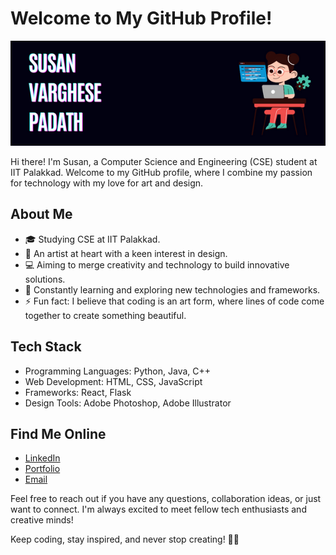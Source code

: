 # Welcome to My GitHub Profile!

![](https://github.com/padath314/padath314/blob/main/SUS.png)

Hi there! I'm Susan, a Computer Science and Engineering (CSE) student at IIT Palakkad. Welcome to my GitHub profile, where I combine my passion for technology with my love for art and design.

## About Me

- 🎓 Studying CSE at IIT Palakkad.
- 🎨 An artist at heart with a keen interest in design.
- 💻 Aiming to merge creativity and technology to build innovative solutions.
- 🌱 Constantly learning and exploring new technologies and frameworks.
- ⚡ Fun fact: I believe that coding is an art form, where lines of code come together to create something beautiful.

## Tech Stack

- Programming Languages: Python, Java, C++
- Web Development: HTML, CSS, JavaScript
- Frameworks: React, Flask
- Design Tools: Adobe Photoshop, Adobe Illustrator

<!-- ## Projects

### Project 1: [Project Name](https://example.com)

[Project Description]

![Project GIF](https://example.com/project-gif.gif)

### Project 2: [Project Name](https://example.com)

[Project Description]

![Project GIF](https://example.com/project-gif.gif) -->

## Find Me Online

- [LinkedIn](https://www.linkedin.com/in/susan-varghese-padath)
- [Portfolio](https://padath314.github.io/)
- [Email](susanvarghesepadath@gmail.com)

Feel free to reach out if you have any questions, collaboration ideas, or just want to connect. I'm always excited to meet fellow tech enthusiasts and creative minds!

Keep coding, stay inspired, and never stop creating! 🚀✨
